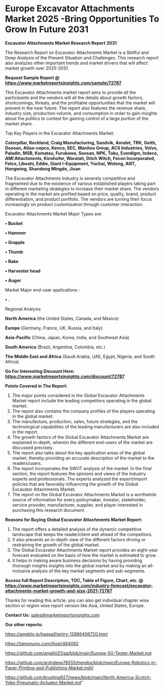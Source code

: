 # Europe Excavator Attachments Market 2025 -Bring Opportunities To Grow In Future 2031

<strong>Excavator Attachments Market Research Report 2031</strong>

The Research Report on Excavator Attachments Market is a Skillful and Deep Analysis of the Present Situation and Challenges. This research report also analyzes other important trends and market drivers that will affect market growth over 2025-2031.

<strong>Request Sample Report @ <a href=https://www.marketreportsinsights.com/sample/72787>https://www.marketreportsinsights.com/sample/72787</a></strong>

This Excavator Attachments market report aims to provide all the participants and the vendors will all the details about growth factors, shortcomings, threats, and the profitable opportunities that the market will present in the near future. The report also features the revenue share, industry size, production volume, and consumption in order to gain insights about the politics to contest for gaining control of a large portion of the market share.

Top Key Players in the Excavator Attachments Market:

<strong>Caterpillar, Rockland, Craig Manufacturing, Sandvik, Amulet, TRK, Geith, Doosan, Atlas-copco, Kenco, SEC, Manitou Group, ACS Industries, Volvo, Paladin, MSB, Komatsu, Furukawa, Soosan, NPK, Toku, Everdigm, Indeco, AMI Attachments, Kinshofer, Waratah, Ditch Witch, Fecon Incorporated, Felco, Liboshi, Eddie, Giant I-Equipment, Yuchai, Wolong, ANT, Hongwing, Shandong Mingde, Jisan</strong>

The Excavator Attachments Industry is severely competitive and fragmented due to the existence of various established players taking part in different marketing strategies to increase their market share. The vendors operating in the market are profiled based on price, quality, brand, product differentiation, and product portfolio. The vendors are turning their focus increasingly on product customization through customer interaction.

Excavator Attachments Market Major Types are:

<strong>• Bucket

• Hammer

• Grapple

• Thumb

• Rake

• Harvester head

• Auger</strong>

Market Major end-user applications :

<strong>• .</strong>

Regional Analysis

</u><strong><b>North America</b></strong> (the United States, Canada, and Mexico)

<strong><b>Europe </b></strong>(Germany, France, UK, Russia, and Italy)

<strong><b>Asia-Pacific</b></strong> (China, Japan, Korea, India, and Southeast Asia)

<strong><b>South America</b></strong> (Brazil, Argentina, Colombia, etc.)

<strong><b>The Middle East and Africa</b></strong> (Saudi Arabia, UAE, Egypt, Nigeria, and South Africa)

<strong>Go For Interesting Discount Here: <a href=https://www.marketreportsinsights.com/discount/72787>https://www.marketreportsinsights.com/discount/72787</a></strong>

<strong>Points Covered in The Report:</strong>
<ol>
  <li>The major points considered in the Global Excavator Attachments Market report include the leading competitors operating in the global market.</li>
  <li>The report also contains the company profiles of the players operating in the global market.</li>
  <li>The manufacture, production, sales, future strategies, and the technological capabilities of the leading manufacturers are also included in the report.</li>
  <li>The growth factors of the Global Excavator Attachments Market are explained in-depth, wherein the different end-users of the market are discussed precisely.</li>
  <li>The report also talks about the key application areas of the global market, thereby providing an accurate description of the market to the readers/users.</li>
  <li>The report incorporates the SWOT analysis of the market. In the final section, the report features the opinions and views of the industry experts and professionals. The experts analyzed the export/import policies that are favorably influencing the growth of the Global Excavator Attachments Market.</li>
  <li>The report on the Global Excavator Attachments Market is a worthwhile source of information for every policymaker, investor, stakeholder, service provider, manufacturer, supplier, and player interested in purchasing this research document.</li>
</ol>
<strong>Reasons for Buying Global Excavator Attachments Market Report:</strong>

<ol>
  <li>The report offers a detailed analysis of the dynamic competitive landscape that keeps the reader/client well ahead of the competitors.</li>
  <li>It also presents an in-depth view of the different factors driving or restraining the growth of the global market.</li>
  <li>The Global Excavator Attachments Market report provides an eight-year forecast evaluated on the basis of how the market is estimated to grow.</li>
  <li>It helps in making aware business decisions by having providing thorough insights insights into the global market and by making an all-inclusive analysis of the key market segments and sub-segments.</li>
</ol>
<strong>Access full Report Description, TOC, Table of Figure, Chart, etc. @ <a href=https://www.marketreportsinsights.com/industry-forecast/excavator-attachments-market-growth-and-size-2021-72787>https://www.marketreportsinsights.com/industry-forecast/excavator-attachments-market-growth-and-size-2021-72787</a></strong>


Thanks for reading this article; you can also get individual chapter wise section or region wise report version like Asia, United States, Europe.

<strong>Contact Us:</strong>
sales@marketreportsinsights.com

<strong>Our other reports:</strong>

<a href=https://ameblo.jp/haqsaif/entry-12886406720.html>https://ameblo.jp/haqsaif/entry-12886406720.html</a>

<a href=https://tanomuno.com/illust/464092>https://tanomuno.com/illust/464092</a>

<a href=https://github.com/anjaliiii21/aa/blob/main/Europe-5G-Tester-Market.md>https://github.com/anjaliiii21/aa/blob/main/Europe-5G-Tester-Market.md</a>

<a href=https://github.com/arshdeep76555/trendss/blob/main/Europe-Robotics-in-Paper-Printing-and-Publishing-Market.mdV>https://github.com/arshdeep76555/trendss/blob/main/Europe-Robotics-in-Paper-Printing-and-Publishing-Market.mdV</a>

<a href=https://github.com/krushna927/news/blob/main/North-America-Scotch-Yoke-Pneumatic-Actuator-Market.md>https://github.com/krushna927/news/blob/main/North-America-Scotch-Yoke-Pneumatic-Actuator-Market.md</a>"
